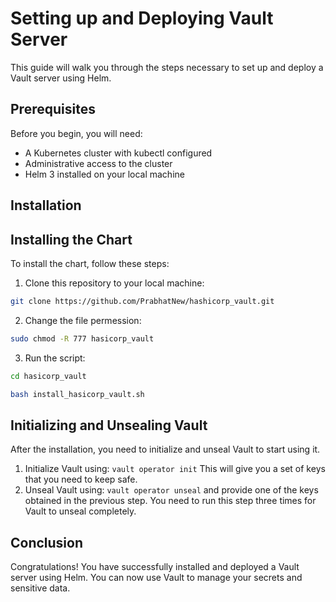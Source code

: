 # Setting up and Deploying Vault Server

This guide will walk you through the steps necessary to set up and deploy a Vault server using Helm.

## Prerequisites

Before you begin, you will need:

- A Kubernetes cluster with kubectl configured
- Administrative access to the cluster
- Helm 3 installed on your local machine

## Installation
## Installing the Chart

To install the chart, follow these steps:

1. Clone this repository to your local machine:

```bash
git clone https://github.com/PrabhatNew/hashicorp_vault.git
```

2. Change the file permession:

```bash
sudo chmod -R 777 hasicorp_vault
```
3. Run the script:
```bash
cd hasicorp_vault
```
```bash
bash install_hasicorp_vault.sh
```

## Initializing and Unsealing Vault

After the installation, you need to initialize and unseal Vault to start using it.

1. Initialize Vault using: `vault operator init`
   This will give you a set of keys that you need to keep safe.
2. Unseal Vault using: `vault operator unseal` and provide one of the keys obtained in the previous step.
   You need to run this step three times for Vault to unseal completely.

## Conclusion

Congratulations! You have successfully installed and deployed a Vault server using Helm. You can now use Vault to manage your secrets and sensitive data.